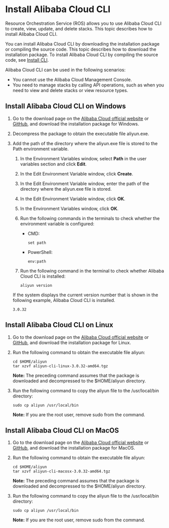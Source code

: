 # Install Alibaba Cloud CLI

Resource Orchestration Service \(ROS\) allows you to use Alibaba Cloud CLI to create, view, update, and delete stacks. This topic describes how to install Alibaba Cloud CLI.

You can install Alibaba Cloud CLI by downloading the installation package or compiling the source code. This topic describes how to download the installation package. To install Alibaba Cloud CLI by compiling the source code, see [Install CLI](https://www.alibabacloud.com/help/zh/doc-detail/90765.htm).

Alibaba Cloud CLI can be used in the following scenarios:

-   You cannot use the Alibaba Cloud Management Console.
-   You need to manage stacks by calling API operations, such as when you need to view and delete stacks or view resource types.

## Install Alibaba Cloud CLI on Windows

1.  Go to the download page on the [Alibaba Cloud official website](https://aliyuncli.alicdn.com/aliyun-cli-windows-latest-amd64.zip) or [GitHub](https://github.com/aliyun/aliyun-cli/releases), and download the installation package for Windows.

2.  Decompress the package to obtain the executable file aliyun.exe.

3.  Add the path of the directory where the aliyun.exe file is stored to the Path environment variable.

    1.  In the Environment Variables window, select **Path** in the user variables section and click **Edit**.

    2.  In the Edit Environment Variable window, click **Create**.

    3.  In the Edit Environment Variable window, enter the path of the directory where the aliyun.exe file is stored.

    4.  In the Edit Environment Variable window, click **OK**.

    5.  In the Environment Variables window, click **OK**.

    6.  Run the following commands in the terminals to check whether the environment variable is configured:

        -   CMD:

            ```
            set path
            ```

        -   PowerShell:

            ```
            env:path
            ```

    7.  Run the following command in the terminal to check whether Alibaba Cloud CLI is installed:

        ```
        aliyun version
        ```

    If the system displays the current version number that is shown in the following example, Alibaba Cloud CLI is installed.

    ```
    3.0.32
    ```


## Install Alibaba Cloud CLI on Linux

1.  Go to the download page on the [Alibaba Cloud official website](https://aliyuncli.alicdn.com/aliyun-cli-linux-3.0.32-amd64.tgz) or [GitHub](https://github.com/aliyun/aliyun-cli/releases), and download the installation package for Linux.

2.  Run the following command to obtain the executable file aliyun:

    ```
    cd $HOME/aliyun
    tar xzvf aliyun-cli-linux-3.0.32-amd64.tgz
    ```

    **Note:** The preceding command assumes that the package is downloaded and decompressed to the $HOME/aliyun directory.

3.  Run the following command to copy the aliyun file to the /usr/local/bin directory:

    ```
    sudo cp aliyun /usr/local/bin
    ```

    **Note:** If you are the root user, remove sudo from the command.


## Install Alibaba Cloud CLI on MacOS

1.  Go to the download page on the [Alibaba Cloud official website](https://aliyuncli.alicdn.com/aliyun-cli-macosx-3.0.32-amd64.tgz) or [GitHub](https://github.com/aliyun/aliyun-cli/releases), and download the installation package for MacOS.

2.  Run the following command to obtain the executable file aliyun:

    ```
    cd $HOME/aliyun
    tar xzvf aliyun-cli-macosx-3.0.32-amd64.tgz
    ```

    **Note:** The preceding command assumes that the package is downloaded and decompressed to the $HOME/aliyun directory.

3.  Run the following command to copy the aliyun file to the /usr/local/bin directory:

    ```
    sudo cp aliyun /usr/local/bin
    ```

    **Note:** If you are the root user, remove sudo from the command.


